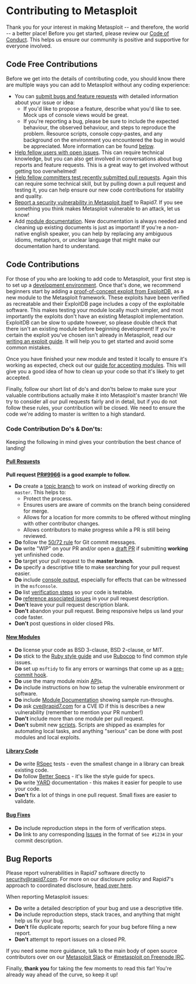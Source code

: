 # Contributing to Metasploit
Thank you for your interest in making Metasploit -- and therefore, the
world -- a better place!  Before you get started, please review our [Code of Conduct](https://github.com/rapid7/metasploit-framework/wiki/Code-Of-Conduct). This helps us ensure our community is positive and supportive for everyone involved. 

## Code Free Contributions 
Before we get into the details of contributing code, you should know there are multiple ways you can add to Metasploit without any coding experience:

 - You can [submit bugs and feature requests](https://github.com/rapid7/metasploit-framework/issues/new/choose) with detailed information about your issue or idea: 
 	- If you'd like to propose a feature, describe what you'd like to see. Mock ups of console views would be great.
 	- If you're reporting a bug, please be sure to include the expected behaviour, the observed behaviour, and steps to reproduce the problem. Resource scripts, console copy-pastes, and any background on the environment you encountered the bug in would be appreciated. More information can be found [below](#bug-reports).
 - [Help fellow users with open issues]. This can require technical knowledge, but you can also get involved in conversations about bug reports and feature requests. This is a great way to get involved without getting too overwhelmed! 
 - [Help fellow committers test recently submitted pull requests](https://github.com/rapid7/metasploit-framework/pulls). Again this can require some technical skill, but by pulling down a pull request and testing it, you can help ensure our new code contributions for stability and quality. 
 - [Report a security vulnerability in Metasploit itself] to Rapid7. If you see something you think makes Metasploit vulnerable to an attack, let us know!  
 - Add [module documentation]. New documentation is always needed and cleaning up existing documents is just as important! If you're a non-native english speaker, you can help by replacing any ambiguous idioms, metaphors, or unclear language that might make our documentation hard to understand. 


## Code Contributions
For those of you who are looking to add code to Metasploit, your first step is to set up a [development environment]. Once that's done, we recommend beginners start by adding a [proof-of-concept exploit from ExploitDB,](https://www.exploit-db.com/search?verified=true&hasapp=true&nomsf=true) as a new module to the Metasploit framework. These exploits have been verified as recreatable and their ExploitDB page includes a copy of the exploitable software. This makes testing your module locally much simpler, and most importantly the exploits don't have an existing Metasploit implementation. ExploitDB can be slow to update however, so please double check that there isn't an existing module before beginning development! If you're certain the exploit you've chosen isn't already in Metasploit, read our [writing an exploit guide](https://github.com/rapid7/metasploit-framework/wiki/Get-Started-Writing-an-Exploit). It will help you to get started and avoid some common mistakes.

Once you have finished your new module and tested it locally to ensure it's working as expected, check out our [guide for accepting modules](https://github.com/rapid7/metasploit-framework/wiki/Guidelines-for-Accepting-Modules-and-Enhancements#module-additions). This will give you a good idea of how to clean up your code so that it's likely to get accepted.  

Finally, follow our short list of do's and don'ts below to make sure your valuable contributions actually make it into Metasploit's master branch! We try to consider all our pull requests fairly and in detail, but if you do not follow these rules, your contribution
will be closed. We need to ensure the code we're adding to master is written to a high standard.


### Code Contribution Do's & Don'ts:

Keeping the following in mind gives your contribution the best chance of landing!

#### <u>Pull Requests</u>
**Pull request [PR#9966] is a good example to follow.**

* **Do** create a [topic branch] to work on instead of working directly on `master`. This helps to:
	*  Protect the process.
	* Ensures users are aware of commits on the branch being considered for merge.  
	* Allows for a location for more commits to be offered without mingling with other contributor changes.
	* Allows contributors to make progress while a PR is still being reviewed.
* **Do** follow the [50/72 rule] for Git commit messages.
* **Do** write "WIP" on your PR and/or open a [draft PR] if submitting **working** yet unfinished code.
* **Do** target your pull request to the **master branch**.
* **Do** specify a descriptive title to make searching for your pull request easier.
* **Do** include [console output], especially for effects that can be witnessed in the  `msfconsole`.
* **Do** list [verification steps] so your code is testable.
* **Do** [reference associated issues] in your pull request description.
* **Don't** leave your pull request description blank.
* **Don't** abandon your pull request. Being responsive helps us land your code faster.
* **Don't** post questions in older closed PRs.

#### <u>New Modules</u>
* **Do** license your code as BSD 3-clause, BSD 2-clause, or MIT.
* **Do** stick to the [Ruby style guide] and use [Rubocop] to find common style issues.
* **Do** set up `msftidy` to fix any errors or warnings that come up as a [pre-commit hook].
* **Do** use the many module mixin [API]s.
* **Do** include instructions on how to setup the vulnerable environment or software.
* **Do** include [Module Documentation] showing sample run-throughs.
* **Do** ask cve@rapid7.com for a CVE ID if this is describes a new vulnerability (remember to mention your PR number!)
* **Don't** include more than one module per pull request.
* **Don't** submit new [scripts].  Scripts are shipped as examples for automating local tasks, and anything "serious" can be done with post modules and local exploits.

#### <u>Library Code</u>
* **Do** write [RSpec] tests - even the smallest change in a library can break existing code.
* **Do** follow [Better Specs] - it's like the style guide for specs.
* **Do** write [YARD] documentation - this makes it easier for people to use your code.
* **Don't** fix a lot of things in one pull request. Small fixes are easier to validate.

#### <u>Bug Fixes</u>
* **Do** include reproduction steps in the form of verification steps.
* **Do** link to any corresponding [Issues] in the format of `See #1234` in your commit description.

## Bug Reports

Please report vulnerabilities in Rapid7 software directly to security@rapid7.com. For more on our disclosure policy and Rapid7's approach to coordinated disclosure, [head over here](https://www.rapid7.com/security). 

When reporting Metasploit issues:
* **Do** write a detailed description of your bug and use a descriptive title.
* **Do** include reproduction steps, stack traces, and anything that might help us fix your bug.
* **Don't** file duplicate reports; search for your bug before filing a new report.
* **Don't** attempt to report issues on a closed PR.

If you need some more guidance, talk to the main body of open source contributors over on our
[Metasploit Slack] or [#metasploit on Freenode IRC].

Finally, **thank you** for taking the few moments to read this far! You're already way ahead of the
curve, so keep it up!

[Code of Conduct]:https://github.com/rapid7/metasploit-framework/wiki/CODE_OF_CONDUCT.md
[Submit bugs and feature requests]:http://r-7.co/MSF-BUGv1
[Help fellow users with open issues]:https://github.com/rapid7/metasploit-framework/issues
[help fellow committers test recently submitted pull requests]:https://github.com/rapid7/metasploit-framework/pulls
[Report a security vulnerability in Metasploit itself]:https://www.rapid7.com/disclosure.jsp
[development environment]:http://r-7.co/MSF-DEV
[proof-of-concept exploits]:https://www.exploit-db.com/search?verified=true&hasapp=true&nomsf=true
[Ruby style guide]:https://github.com/bbatsov/ruby-style-guide
[Rubocop]:https://rubygems.org/search?query=rubocop
[50/72 rule]:http://tbaggery.com/2008/04/19/a-note-about-git-commit-messages.html
[topic branch]:http://git-scm.com/book/en/Git-Branching-Branching-Workflows#Topic-Branches
[draft PR]:https://help.github.com/en/articles/about-pull-requests#draft-pull-requests
[console output]:https://docs.github.com/en/free-pro-team@latest/github/writing-on-github/creating-and-highlighting-code-blocks#fenced-code-blocks
[verification steps]:https://docs.github.com/en/free-pro-team@latest/github/writing-on-github/basic-writing-and-formatting-syntax#task-lists
[reference associated issues]:https://github.com/blog/1506-closing-issues-via-pull-requests
[PR#9966]:https://github.com/rapid7/metasploit-framework/pull/9966
[pre-commit hook]:https://github.com/rapid7/metasploit-framework/blob/master/tools/dev/pre-commit-hook.rb
[API]:https://rapid7.github.io/metasploit-framework/api
[module documentation]:https://github.com/rapid7/metasploit-framework/wiki/Module-Documentation
[scripts]:https://github.com/rapid7/metasploit-framework/tree/master/scripts
[RSpec]:http://rspec.info
[Better Specs]:http://www.betterspecs.org/
[YARD]:http://yardoc.org
[Issues]:https://github.com/rapid7/metasploit-framework/issues
[Metasploit Slack]:https://www.metasploit.com/slack
[#metasploit on Freenode IRC]:http://webchat.freenode.net/?channels=%23metasploit&uio=d4
